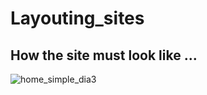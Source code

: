 # Layouting_sites

## How the site must look like ...

![home_simple_dia3](https://user-images.githubusercontent.com/19231158/27509923-4b498cf4-5907-11e7-99a8-dc24801fdecc.jpg)

